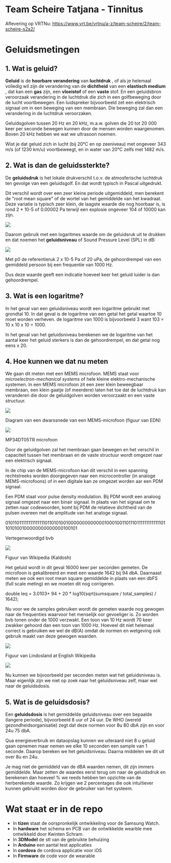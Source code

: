 # Team Scheire Tatjana - Tinnitus

Aflevering op VRTNu: [https://www.vrt.be/vrtnu/a-z/team-scheire/2/team-scheire-s2a2/
]()

# Geluidsmetingen

## 1. Wat is geluid?

**Geluid** is de **hoorbare verandering** van **luchtdruk** , of als je helemaal volledig wil zijn de verandering van de **dichtheid** van een **elastisch medium** , dat kan een **gas** zijn, een **vloeistof** of een **vaste** stof. En een geluidsbron veroorzaak verandering in de luchtdruk die zich in een golfbeweging door de lucht voortbewegen. Een luidspreker bijvoorbeeld zet een elektrisch signaal om in een beweging van een membraan. Die beweging zal dan een verandering in de luchtdruk veroorzaken.

Geluidsgolven tussen 20 Hz en 20 kHz, m.a.w. golven die 20 tot 20 000 keer per seconde bewegen kunnen door de mensen worden waargenomen. Boven 20 kHz hebben we wat we ultrasoon noemen.

Wist je dat geluid zich in lucht (bij 20°C en op zeeniveau) met ongeveer 343 m/s (of 1230 km/u) voortbeweegt, en in water van 20°C zelfs met 1482 m/s.

## 2. Wat is dan de geluidssterkte?

De **geluidsdruk** is het lokale drukverschil t.o.v. de atmosferische luchtdruk ten gevolge van een geluidsgolf. En dat wordt typisch in Pascal uitgedrukt.

Dit verschil wordt over een zeer kleine periode uitgemiddeld, men berekent de &quot;root mean square&quot; of de wortel van het gemiddelde van het kwadraat. Deze variatie is typisch zeer klein, de laagste waarde die nog hoorbaar is, is rond 2 \* 10-5 of 0.00002 Pa terwijl een explosie ongeveer 104 of 10000 kan zijn.

![](images/eq1.png)

Daarom gebruik met een logaritmes waarde om de geluidsruk uit te drukken en dat noemen het **geluidsniveau** of Sound Pressure Level (SPL) in dB:

![](images/eq2.png)

Met p0 de referentieruk 2 x 10-5 Pa of 20 uPa, de gehoordrempel van een gemiddeld persoon bij een frequentie van 1000 Hz.

Dus deze waarde geeft een indicatie hoeveel keer het geluid luider is dan gehoordrempel.

## 3. Wat is een logaritme?

In het geval van een geluidsniveau wordt een logaritme gebruikt met grondtal 10. In dat geval is de logaritme van een getal het getal waartoe 10 moet worden verheven. de logaritme van 1000 is bijvoorbeeld 3 want 103 = 10 x 10 x 10 = 1000.

In het geval van het geluidsniveau berekenen we de logaritme van het aantal keer het geluid sterkers is dan de gehoordrempel, en dat getal nog eens x 20.


## 4. Hoe kunnen we dat nu meten

We gaan dit meten met een MEMS microfoon. MEMS staat voor _microelectron-mechanical systems_ of hele kleine elektro-mechanische systemen. In een MEMS microfoon zit een zeer klein beweegbaar membraan, een klein gaatje (of meerdere) laten het toe dat de luchtdruk kan veranderen die door de geluidgolven worden veroorzaakt en een vaste structuur.

![](images/edn.png)

Diagram van een dwarssnede van een MEMS-microfoon (figuur van EDN)

![](images/MP34DT05TR.png)

MP34DT05TR microfoon

Door de geluidgolven zal het membraan gaan bewegen en het verschil in capaciteit tussen het membraan en de vaste structuur wordt omgezet naar een elektrisch signaal.

In de chip van de MEMS-microfoon kan dit verschil in een spanning rechtstreeks worden doorgegeven naar een microcontroller (in analoge MEMS-microfoons) of in een digitale kan ze omgezet worden aar een PDM signaal.

Een PDM staat voor pulse density modulation. Bij PDM wordt een analoog signaal omgezet naar een binair signaal. In plaats van het signaal om te zetten naar codewoorden, komt bij PDM de relatieve dichtheid van de pulsen overeen met de amplitude van het analoge signaal.

0101101111111111111101101010010000000000000100010011011101111111111111011010100100000000000000100101

Vertegenwoordigd bvb

![](images/Kaldosh.png)

Figuur van Wikipedia (Kaldosh)

Het geluid wordt in dit geval 16000 keer per seconden gemeten. De microfoon is gekalibreerd en meet een waarde 1642 bij 94 dbA. Daarnaast meten we ook een root mean square gemiddelde in plaats van een dbFS (full scale meting) en we moeten dit nog corrigeren.

double leq = 3.0103+ 94 + 20 \* log10(sqrt(sumsquare / total\_samples) / 1642);

Nu voor we de samples gebruiken wordt de gemeten waarde nog gewogen naar de frequenties waarvoor het menselijk oor gevoeliger is. Zo worden bvb tonen onder de 1000 verzwakt. Een toon van 10 Hz wordt 70 keer zwakker gehoord dan een toon van 1000 Hz. Hoeveel dit niet helemaal correct is gebruiken we wel de dB(A) omdat de normen en wetgeving ook gebruik maakt van deze gewogen waarden.

![](images/Lindosland.png)

Figuur van Lindosland at English Wikipedia

![](images/signal.png)

Nu kunnen we bijvoorbeeld per seconden meten wat het geluidsniveau is. Maar eigenlijk zijn we niet op zoek naar het geluidsniveau zelf, maar wel naar de geluidsdosis.

## 5. Wat is de geluidsdosis?

Een **geluidsdosis** is het gemiddelde geluidsniveau over een bepaalde (langere periode), bijvoorbeeld 8 uur of 24 uur. De WHO (wereld gezondheidsorganisatie) zegt dat deze normen voor 8u 80 dbA zijn en voor 24u 75 dbA.

Qua energieverbruik en dataopslag kunnen we uiteraard niet 8 u geluid gaan opnemen maar nemen we elke 10 seconden een sample van 1 seconde. Daarop bereken we het geluidsniveau. Daarna middelen we dit uit over 8u en 24u.

Je mag niet de gemiddeld van de dBA waarden nemen, dit zijn immers gemiddelde. Maar zetten de waardes eerst terug om naar de geluidsdruk en berekenen dan hoeveel % we reeds hebben ten opzichte van de herberekende waarde. Zo krijgen we 2 percentages die ook intuïtiever kunnen gebruikt worden door de gebruiker van het systeem.

# Wat staat er in de repo

* In **tizen** staat de oorspronkelijk ontwikkeling voor de Samsung Watch.
* In **hardware** het schema en PCB van de ontwikkelde wearble mee ontwikkeld door Kwinten Schram.
* In **3DModel** de stl van de gebruikte behuizing
* In **Arduino** een aantal test applicaties
* In **cordova** de cordova applicatie voor iOS
* In **Firmware** de code voor de wearable
